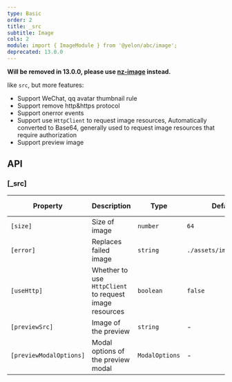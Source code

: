 ```yaml
---
type: Basic
order: 2
title: _src
subtitle: Image
cols: 2
module: import { ImageModule } from '@yelon/abc/image';
deprecated: 13.0.0
---
```


**Will be removed in 13.0.0, please use [nz-image](https://ng.ant.design/components/image/en) instead.**

like `src`, but more features:

- Support WeChat, qq avatar thumbnail rule
- Support remove http&https protocol
- Support onerror events
- Support use `HttpClient` to request image resources, Automatically converted to Base64, generally used to request image resources that require authorization
- Support preview image

## API

### [_src]

| Property | Description | Type | Default | Global Config |
|----------|-------------|------|---------|---------------|
| `[size]` | Size of image | `number` | `64` | ✅ |
| `[error]` | Replaces failed image | `string` | `./assets/img/logo.svg` | ✅ |
| `[useHttp]` | Whether to use `HttpClient` to request image resources | `boolean` | `false` | - |
| `[previewSrc]` | Image of the preview | `string` | - | - |
| `[previewModalOptions]` | Modal options of the preview modal | `ModalOptions` | - |  ✅ |
